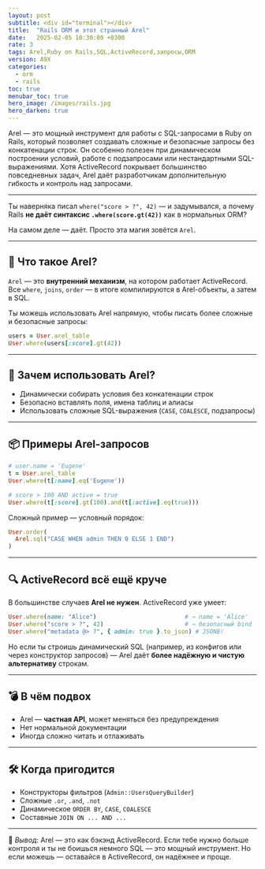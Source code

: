 ```yaml
---
layout: post
subtitle: <div id="terminal"></div>
title:  "Rails ORM и этот странный Arel"
date:   2025-02-05 10:30:00 +0300
rate: 3
tags: Arel,Ruby on Rails,SQL,ActiveRecord,запросы,ORM
version: A9X
categories:
  - orm
  - rails
toc: true
menubar_toc: true
hero_image: /images/rails.jpg
hero_darken: true
---
```

Arel — это мощный инструмент для работы с SQL-запросами в Ruby on Rails, который позволяет создавать сложные и безопасные запросы без конкатенации строк. Он особенно полезен при динамическом построении условий, работе с подзапросами или нестандартными SQL-выражениями. Хотя ActiveRecord покрывает большинство повседневных задач, Arel даёт разработчикам дополнительную гибкость и контроль над запросами.

---
Ты наверняка писал `where("score > ?", 42)` — и задумывался, а почему Rails **не даёт синтаксис `.where(score.gt(42))`** как в нормальных ORM?

На самом деле — даёт. Просто эта магия зовётся `Arel`.

---

## 🤖 Что такое Arel?

`Arel` — это **внутренний механизм**, на котором работает ActiveRecord. Все `where`, `joins`, `order` — в итоге компилируются в Arel-объекты, а затем в SQL.

Ты можешь использовать Arel напрямую, чтобы писать более сложные и безопасные запросы:

```ruby
users = User.arel_table
User.where(users[:score].gt(42))
````

---

## 🧪 Зачем использовать Arel?

* Динамически собирать условия без конкатенации строк
* Безопасно вставлять поля, имена таблиц и алиасы
* Использовать сложные SQL-выражения (`CASE`, `COALESCE`, подзапросы)

---

## 📦 Примеры Arel-запросов

```ruby
# user.name = 'Eugene'
t = User.arel_table
User.where(t[:name].eq('Eugene'))

# score > 100 AND active = true
User.where(t[:score].gt(100).and(t[:active].eq(true)))
```

Сложный пример — условный порядок:

```ruby
User.order(
  Arel.sql("CASE WHEN admin THEN 0 ELSE 1 END")
)
```

---

## 🔍 ActiveRecord всё ещё круче

В большинстве случаев **Arel не нужен**. ActiveRecord уже умеет:

```ruby
User.where(name: "Alice")                         # → name = 'Alice'
User.where("score > ?", 42)                       # → безопасный bind
User.where("metadata @> ?", { admin: true }.to_json) # JSONB!
```

Но если ты строишь динамический SQL (например, из конфигов или через конструктор запросов) — Arel даёт **более надёжную и чистую альтернативу** строкам.

---

## 💣 В чём подвох

* Arel — **частная API**, может меняться без предупреждения
* Нет нормальной документации
* Иногда сложно читать и отлаживать

---

## 🛠 Когда пригодится

* Конструкторы фильтров (`Admin::UsersQueryBuilder`)
* Сложные `.or`, `.and`, `.not`
* Динамическое `ORDER BY`, `CASE`, `COALESCE`
* Составные `JOIN ON ... AND ...`

---

💬 *Вывод*: Arel — это как бэкэнд ActiveRecord. Если тебе нужно больше контроля и ты не боишься немного SQL — это мощный инструмент. Но если можешь — оставайся в ActiveRecord, он надёжнее и проще.
